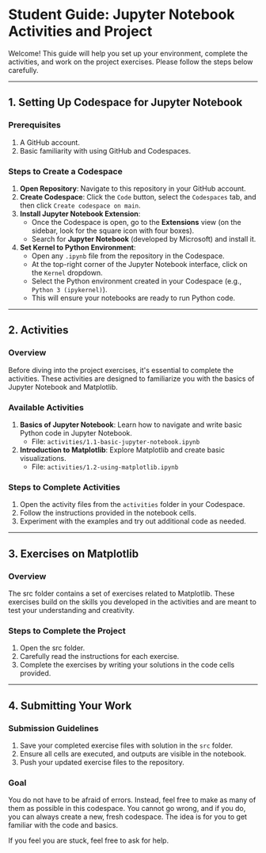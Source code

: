 # Student Guide: Jupyter Notebook Activities and Project

Welcome! This guide will help you set up your environment, complete the activities, and work on the project exercises. Please follow the steps below carefully.

---

## 1. Setting Up Codespace for Jupyter Notebook

### Prerequisites
1. A GitHub account.
2. Basic familiarity with using GitHub and Codespaces.










### Steps to Create a Codespace
1. **Open Repository**: Navigate to this repository in your GitHub account.
2. **Create Codespace**: Click the `Code` button, select the `Codespaces` tab, and then click `Create codespace on main`.
3. **Install Jupyter Notebook Extension**:  
   - Once the Codespace is open, go to the **Extensions** view (on the sidebar, look for the square icon with four boxes).
   - Search for **Jupyter Notebook** (developed by Microsoft) and install it.
4. **Set Kernel to Python Environment**:  
   - Open any `.ipynb` file from the repository in the Codespace.
   - At the top-right corner of the Jupyter Notebook interface, click on the `Kernel` dropdown.
   - Select the Python environment created in your Codespace (e.g., `Python 3 (ipykernel)`).
   - This will ensure your notebooks are ready to run Python code.

---






## 2. Activities










### Overview
Before diving into the project exercises, it's essential to complete the activities. These activities are designed to familiarize you with the basics of Jupyter Notebook and Matplotlib.





### Available Activities
1. **Basics of Jupyter Notebook**: Learn how to navigate and write basic Python code in Jupyter Notebook.
   - File: `activities/1.1-basic-jupyter-notebook.ipynb`
2. **Introduction to Matplotlib**: Explore Matplotlib and create basic visualizations.
   - File: `activities/1.2-using-matplotlib.ipynb`











### Steps to Complete Activities
1. Open the activity files from the `activities` folder in your Codespace.
2. Follow the instructions provided in the notebook cells.
3. Experiment with the examples and try out additional code as needed.

---








## 3. Exercises on Matplotlib

### Overview
The src folder contains a set of exercises related to Matplotlib. These exercises build on the skills you developed in the activities and are meant to test your understanding and creativity.

### Steps to Complete the Project
1. Open the src folder.
2. Carefully read the instructions for each exercise.
3. Complete the exercises by writing your solutions in the code cells provided.

---









## 4. Submitting Your Work







### Submission Guidelines
1. Save your completed exercise files with  solution in the `src` folder. 
2. Ensure all cells are executed, and outputs are visible in the notebook.
3. Push your updated exercise files to the repository.


### Goal

You do not have to be afraid of errors. Instead, feel free to make as many of them as possible in this codespace. You cannot go wrong, and if you do, you can always create a new, fresh codespace. The idea is for you to get familiar with the code and basics.

If you feel you are stuck, feel free to ask for help.
